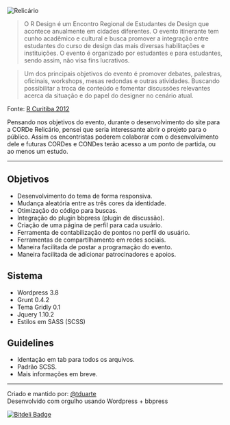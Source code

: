 ![Relicário](https://raw.github.com/tduarte/relicario/master/content/themes/relicario/images/logo.png "Relicário")  
>O R Design é um Encontro Regional de Estudantes de Design que acontece anualmente em cidades diferentes. O evento itinerante tem cunho acadêmico e cultural e busca promover a integração entre estudantes do curso de design das mais diversas habilitações e instituições. O evento é organizado por estudantes e para estudantes, sendo assim, não visa fins lucrativos.

>Um dos principais objetivos do evento é promover debates, palestras, oficinais, workshops, mesas redondas e outras atividades. Buscando possibilitar a troca de conteúdo e fomentar discussões relevantes acerca da situação e do papel do designer no cenário atual.

Fonte: [R Curitiba 2012](http://rcuritiba.com.br/)  

Pensando nos objetivos do evento, durante o desenvolvimento do site para a CORDe Relicário, pensei que seria interessante abrir o projeto para o público. Assim os encontristas poderem colaborar com o desenvolvimento dele e futuras CORDes e CONDes terão acesso a um ponto de partida, ou ao menos um estudo.  

*****

## Objetivos ##
* Desenvolvimento do tema de forma responsiva.
* Mudança aleatória entre as três cores da identidade.
* Otimização do código para buscas.
* Integração do plugin bbpress (plugin de discussão).
* Criação de uma página de perfil para cada usuário.
* Ferramenta de contabilização de pontos no perfil do usuário.
* Ferramentas de compartilhamento em redes sociais.
* Maneira facilitada de postar a programação do evento.
* Maneira facilitada de adicionar patrocinadores e apoios.

## Sistema ##
* Wordpress 3.8
* Grunt 0.4.2
* Tema Gridly 0.1
* Jquery 1.10.2
* Estilos em SASS (SCSS)

## Guidelines ##

* Identação em tab para todos os arquivos.
* Padrão SCSS.
* Mais informações em breve.
 
*****

Criado e mantido por: [@tduarte](http://www.thiago.in/)  
Desenvolvido com orgulho usando Wordpress + bbpress


[![Bitdeli Badge](https://d2weczhvl823v0.cloudfront.net/tduarte/relicario/trend.png)](https://bitdeli.com/free "Bitdeli Badge")

